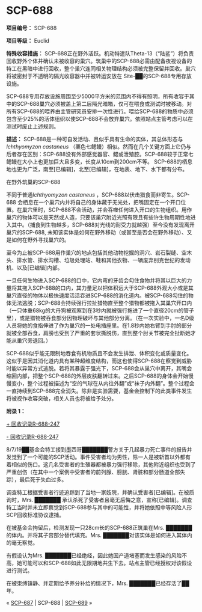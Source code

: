 # SCP-688
                        


**项目编号：** SCP-688

**项目等级：** Euclid

**特殊收容措施：** SCP-688正在野外活跃。机动特遣队Theta-13（“陆鲨”）将负责回收野外个体并确认未被收容的巢穴。筑巢中的SCP-688必需由配备夜视设备的特工在黑暗中进行回收，整个巢穴连同相关物理结构必须被完整保留并回收。巢穴将被密封于不透明的隔光收容器中并被转运安放在 Site-██的SCP-688专用存放设施。

SCP-688专用存放设施周围至少5000平方米的范围内不得有照明，所有收容于其中的SCP-688巢穴必须被盖上第二层隔光暗箱，仅可在喂食或测试时被移动。对所有SCP-688的喂养由主管研究员安排一次性进行。喂给SCP-688的物质中必须包含至少25%的活体组织以使SCP-688不会放弃巢穴。依照站点主管考虑可以在测试时废止上述规则。

**描述：** SCP-688是一种可自发活动、且似乎具有生命的实体，其总体形态与*Ichthyomyzon castaneus* （栗色七鳃鳗）相似。然而在几个关键方面上它仍与后者存在区别：SCP-688没有外部感觉器官、鳃或泄殖腔。SCP-688较于正常七鳃鳗在大小上也更加巨大且多变，长度从10cm到200cm不等。 SCP-688的栖息地也更为广泛，南至[已编辑]，北至[已编辑]，在地表、地下、水下都有分布。



在野外筑巢的SCP-688



不同于普通*Ichthyomyzon castaneus* ，SCP-688以伏击猎食而非寄生。SCP-688 会栖息在一个巢穴内并将自己的身体藏于无光处，把嘴固定在一个开口位置。在巢穴里时，SCP-688不会活动，并会吞噬任何进入开口的生物组织。用作巢穴的物体可以是天然或人造，只要该巢穴附近光照有限且有些许生物周期性地进入其中。（捕食到生物越多，SCP-688对光线的耐受力就越强）至今没有发现离开巢穴的SCP-688, 未知该实体是如何在野外移动（或甚至是否会在野外移动）、又是如何在野外寻找巢穴的。

至今为止被SCP-688用作巢穴的地点包括其他动物挖掘的洞穴、岩石裂缝、空木头、排水管、排水沟槽、垃圾处理站、鞋和其他衣物、一辆废弃别克世纪的发动机、以及[已编辑]内部。

一旦任何生物进入SCP-688的口中，它内弯的牙齿会勾住食物并将其以巨大的力量将其拖入SCP-688的口内，其力量足以把体积远大于SCP-688外观大小或是其巢穴直径的物体以极快速度活活吞进SCP-688的消化道内。被SCP-688勾住的物体无法逃脱；SCP-688会持续强行拉扯猎物直至整个猎物都被拖入其巢穴开口内（一只体重68kg的大丹狗被观察到在3秒内就被强行拖进了一个直径20cm的管子里），或是猎物被吞食部分因物理破坏与其他部分分离。（在一次实验中，一名D级人员将她的食指伸进了作为巢穴的一处电插座里。在1.8秒内她右臂到手肘的部分就被全部吞食，肩膀也受到了严重的套状撕脱伤，直到整个肘关节被完全扯断她才能从巢穴旁退回。）

SCP-688似乎能无限制地吞食有机物质且不会发生排泄、体积变化或质量变化。这似乎是因其消化道内具有某种超维度结构，而这也使得SCP-688在察觉到威胁时能以异常方式逃脱。若将其暴露于强光下，SCP-688会从巢穴中离开，其嘴会缩回内部，把整个SCP-688的外层皮肤翻转过来。之后SCP-688的身体会开始慢慢变小，整个过程被描述为“空的气球在从内往外翻”或“袜子内外翻”。整个过程会一直持续到SCP-688完全消失。除非是实验需要，基金会控制下的此类事件发生将被视作收容突破，相关人员也将被给予处分。

**附录 1：** 


<a shape='rect' class='collapsible-block-link' href='javascript:;'>+&#160;&#22238;&#25910;&#35760;&#24405;R-688-247</a>

<a shape='rect' class='collapsible-block-link' href='javascript:;'>-&#160;&#22238;&#25910;&#35760;&#24405;R-688-247</a>

8/7/19██基金会特工接到墨西哥███████警方关于几起暴力死亡事件的报告并发觉到了一个可能的SCP活动。事件受害者均为男性，除一人是被斩首以外都有着相似的伤口。这几名受害者的生殖器都被暴力强行移除，其他附近组织也受到了严重创伤（在其中一个案例中受害者的前列腺、膀胱、肾脏和部分肠道全部失踪），最后死于失血过多。

调查特工根据受害者行迹追踪到了当地一家妓院，并确认受害者[已编辑]。在被质询时，Mrs. ███████ 承认杀死了受害者且毫无后悔之意，宣称[已编辑]。调查特工当时并未立即察觉到SCP-688参与其中的可能性，并将她依照中等风险人形SCP回收标准协议逮捕。

在被基金会拘留后，检测发现一只28cm长的SCP-688正筑巢在Mrs. ███████的体内。并将其子宫部分替代填充。Mrs. ███████对该实体是如何进入其体内的毫无察觉。

有假设认为Mrs. ███████已经绝经，因此她因产道堵塞而发生感染的风险不高，她可能可以和SCP-688如此无限期地共生下去。站点主管已经授权对该假设进行测试。

在被束缚镇静、并定期给予养分补给的情况下，Mrs. ███████已经存活了██年。






« [SCP-687](/scp-687) | SCP-688 | [SCP-689](/scp-689) »





                    